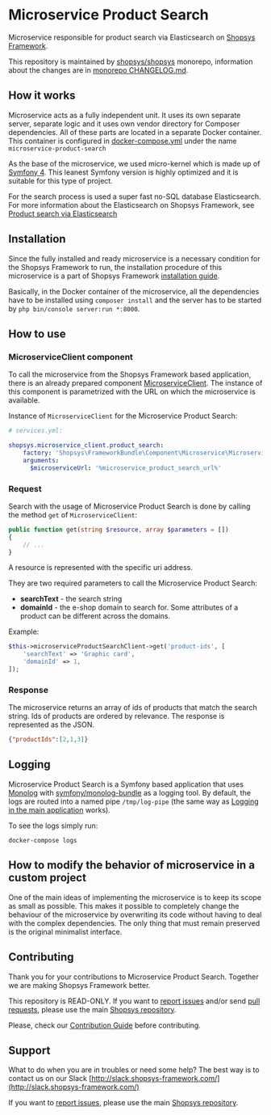 # Microservice Product Search

Microservice responsible for product search via Elasticsearch on [Shopsys Framework](https://www.shopsys-framework.com).

This repository is maintained by [shopsys/shopsys](https://github.com/shopsys/shopsys) monorepo, information about the changes are in [monorepo CHANGELOG.md](https://github.com/shopsys/shopsys/blob/master/CHANGELOG.md).

## How it works
Microservice acts as a fully independent unit.
It uses its own separate server, separate logic and it uses own vendor directory for Composer dependencies.
All of these parts are located in a separate Docker container.
This container is configured in [docker-compose.yml](https://github.com/shopsys/shopsys/tree/master/docker/conf) under the name `microservice-product-search`

As the base of the microservice, we used micro-kernel which is made up of [Symfony 4](https://symfony.com/4).
This leanest Symfony version is highly optimized and it is suitable for this type of project.

For the search process is used a super fast no-SQL database Elasticsearch. For more information about the Elasticsearch on Shopsys Framework, see [Product search via Elasticsearch]((https://github.com/shopsys/shopsys/blob/master/docs/introduction/product-search-via-elasticsearch.md).) 

## Installation
Since the fully installed and ready microservice is a necessary condition for the Shopsys Framework to run, the installation procedure of this microservice is a part of Shopsys Framework [installation guide](https://github.com/shopsys/shopsys/blob/master/docs/installation/installation-using-docker-application-setup.md).

Basically, in the Docker container of the microservice, all the dependencies have to be installed using `composer install` and the server has to be started by `php bin/console server:run *:8000`.

## How to use

### MicroserviceClient component
To call the microservice from the Shopsys Framework based application, there is an already prepared component [MicroserviceClient](/packages/framework/src/Component/Microservice/MicroserviceClient.php).
The instance of this component is parametrized with the URL on which the microservice is available. 

Instance of `MicroserviceClient` for the Microservice Product Search:
```yaml
# services.yml:

shopsys.microservice_client.product_search:
    factory: 'Shopsys\FrameworkBundle\Component\Microservice\MicroserviceClientFactory:create'
    arguments:
      $microserviceUrl: '%microservice_product_search_url%'
```

### Request
Search with the usage of Microservice Product Search is done by calling the method `get` of `MicroserviceClient`:
```php
public function get(string $resource, array $parameters = [])
{
    // ...   
}
```
A resource is represented with the specific uri address.

They are two required parameters to call the Microservice Product Search:
* **searchText** - the search string
* **domainId** - the e-shop domain to search for. 
Some attributes of a product can be different across the domains.

Example:
```php
$this->microserviceProductSearchClient->get('product-ids', [
    'searchText' => 'Graphic card',
    'domainId' => 1,
]);
```

### Response
The microservice returns an array of ids of products that match the search string.
Ids of products are ordered by relevance.
The response is represented as the JSON.
```json
{"productIds":[2,1,3]}
```

## Logging
Microservice Product Search is a Symfony based application that uses [Monolog](https://github.com/Seldaek/monolog) with [symfony/monolog-bundle](https://github.com/symfony/monolog-bundle) as a logging tool.
By default, the logs are routed into a named pipe `/tmp/log-pipe` (the same way as [Logging in the main application](https://github.com/shopsys/shopsys/blob/master/docs/introduction/logging.md) works).

To see the logs simply run: 
```
docker-compose logs
```

## How to modify the behavior of microservice in a custom project
One of the main ideas of implementing the microservice is to keep its scope as small as possible.
This makes it possible to completely change the behaviour of the microservice by overwriting its code without having to deal with the complex dependencies.
The only thing that must remain preserved is the original minimalist interface.

## Contributing
Thank you for your contributions to Microservice Product Search.
Together we are making Shopsys Framework better.

This repository is READ-ONLY.
If you want to [report issues](https://github.com/shopsys/shopsys/issues/new) and/or send [pull requests](https://github.com/shopsys/shopsys/compare),
please use the main [Shopsys repository](https://github.com/shopsys/shopsys).

Please, check our [Contribution Guide](https://github.com/shopsys/shopsys/blob/master/CONTRIBUTING.md) before contributing.

## Support
What to do when you are in troubles or need some help? The best way is to contact us on our Slack [http://slack.shopsys-framework.com/](http://slack.shopsys-framework.com/)

If you want to [report issues](https://github.com/shopsys/shopsys/issues/new), please use the main [Shopsys repository](https://github.com/shopsys/shopsys).
